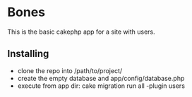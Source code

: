 # Bones #

This is the basic cakephp app for a site with users.

## Installing ##
* clone the repo into /path/to/project/
* create the empty database and app/config/database.php
* execute from app dir: cake migration run all -plugin users
